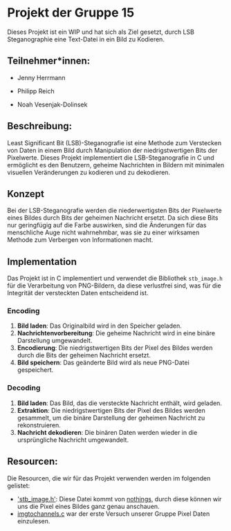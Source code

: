 # Projekt der Gruppe 15

Dieses Projekt ist ein WIP und hat sich als Ziel gesetzt, durch LSB Steganographie eine Text-Datei in ein Bild zu Kodieren.

## Teilnehmer*innen:

- Jenny Herrmann

- Philipp Reich 

- Noah Vesenjak-Dolinsek

## Beschreibung:

Least Significant Bit (LSB)-Steganografie ist eine Methode zum Verstecken von Daten in einem Bild durch Manipulation der niedrigstwertigen Bits der Pixelwerte. Dieses Projekt implementiert die LSB-Steganografie in C und ermöglicht es den Benutzern, geheime Nachrichten in Bildern mit minimalen visuellen Veränderungen zu kodieren und zu dekodieren.

## Konzept

Bei der LSB-Steganografie werden die niederwertigsten Bits der Pixelwerte eines Bildes durch Bits der geheimen Nachricht ersetzt. Da sich diese Bits nur geringfügig auf die Farbe auswirken, sind die Änderungen für das menschliche Auge nicht wahrnehmbar, was sie zu einer wirksamen Methode zum Verbergen von Informationen macht.

## Implementation

Das Projekt ist in C implementiert und verwendet die Bibliothek `stb_image.h` für die Verarbeitung von PNG-Bildern, da diese verlustfrei sind, was für die Integrität der versteckten Daten entscheidend ist.

### Encoding 

1. **Bild laden**: Das Originalbild wird in den Speicher geladen.
2. **Nachrichtenvorbereitung**: Die geheime Nachricht wird in eine binäre Darstellung umgewandelt.
3. **Encodierung**: Die niedrigstwertigen Bits der Pixel des Bildes werden durch die Bits der geheimen Nachricht ersetzt.
4. **Bild speichern**: Das geänderte Bild wird als neue PNG-Datei gespeichert.

### Decoding 

1. **Bild laden**: Das Bild, das die versteckte Nachricht enthält, wird geladen.
2. **Extraktion**: Die niedrigstwertigen Bits der Pixel des Bildes werden gesammelt, um die binäre Darstellung der geheimen Nachricht zu rekonstruieren.
3. **Nachricht dekodieren**: Die binären Daten werden wieder in die ursprüngliche Nachricht umgewandelt.


## Resourcen:

Die Resourcen, die wir für das Projekt verwenden werden im folgenden gelistet:

- ['stb_image.h'](https://github.com/nothings/stb): Diese Datei kommt von [nothings](https://twitter.com/nothings), durch diese können wir uns die Pixel eines Bildes ganz genau anschauen.
- [imgtochannels.c](NhVk-Workspace/imgtochannels.c) war der erste Versuch unserer Gruppe Pixel Daten einzulesen. 
